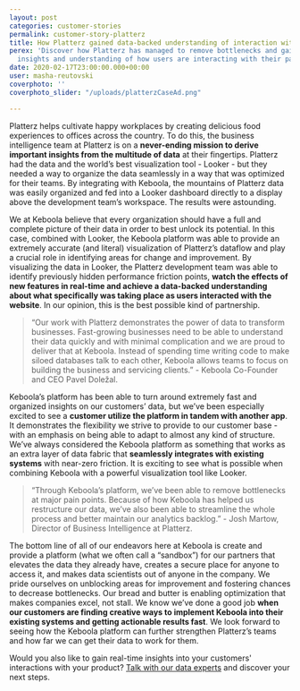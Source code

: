 ```yaml
---
layout: post
categories: customer-stories
permalink: customer-story-platterz
title: How Platterz gained data-backed understanding of interaction with new features
perex: 'Discover how Platterz has managed to remove bottlenecks and gain real-time
  insights and understanding of how users are interacting with their page. '
date: 2020-02-17T23:00:00.000+00:00
user: masha-reutovski
coverphoto: ''
coverphoto_slider: "/uploads/platterzCaseAd.png"

---
```

Platterz helps cultivate happy workplaces by creating delicious food experiences to offices across the country. To do this, the business intelligence team at Platterz is on a **never-ending mission to derive important insights from the multitude of data** at their fingertips. Platterz had the data and the world’s best visualization tool - Looker - but they needed a way to organize the data seamlessly in a way that was optimized for their teams. By integrating with Keboola, the mountains of Platterz data was easily organized and fed into a Looker dashboard directly to a display above the development team’s workspace. The results were astounding.

We at Keboola believe that every organization should have a full and complete picture of their data in order to best unlock its potential. In this case, combined with Looker, the Keboola platform was able to provide an extremely accurate (and literal) visualization of Platterz’s dataflow and play a crucial role in identifying areas for change and improvement. By visualizing the data in Looker, the Platterz development team was able to identify previously hidden performance friction points, **watch the effects of new features in real-time and achieve a data-backed understanding about what specifically was taking place as users interacted with the website**. In our opinion, this is the best possible kind of partnership.

> “Our work with Platterz demonstrates the power of data to transform businesses. Fast-growing businesses need to be able to understand their data quickly and with minimal complication and we are proud to deliver that at Keboola. Instead of spending time writing code to make siloed databases talk to each other, Keboola allows teams to focus on building the business and servicing clients.” - Keboola Co-Founder and CEO Pavel Doležal.

Keboola’s platform has been able to turn around extremely fast and organized insights on our customers’ data, but we’ve been especially excited to see a **customer utilize the platform in tandem with another app**. It demonstrates the flexibility we strive to provide to our customer base - with an emphasis on being able to adapt to almost any kind of structure. We’ve always considered the Keboola platform as something that works as an extra layer of data fabric that **seamlessly integrates with existing systems** with near-zero friction. It is exciting to see what is possible when combining Keboola with a powerful visualization tool like Looker.

> “Through Keboola’s platform, we’ve been able to remove bottlenecks at major pain points. Because of how Keboola has helped us restructure our data, we’ve also been able to streamline the whole process and better maintain our analytics backlog.” - Josh Martow, Director of Business Intelligence at Platterz.

The bottom line of all of our endeavors here at Keboola is create and provide a platform (what we often call a “sandbox”) for our partners that elevates the data they already have, creates a secure place for anyone to access it, and makes data scientists out of anyone in the company. We pride ourselves on unblocking areas for improvement and fostering chances to decrease bottlenecks. Our bread and butter is enabling optimization that makes companies excel, not stall. We know we’ve done a good job **when our customers are finding creative ways to implement Keboola into their existing systems and getting actionable results fast**. We look forward to seeing how the Keboola platform can further strengthen Platterz’s teams and how far we can get their data to work for them.

Would you also like to gain real-time insights into your customers' interactions with your product? [Talk with our data experts](https://www.keboola.com/contact-sales) and discover your next steps.